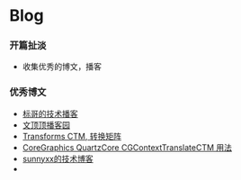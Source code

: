 # Blog
### 开篇扯淡
* 收集优秀的博文，播客



### 优秀博文
* [标哥的技术播客](http://www.henishuo.com/about-biaoge/)
* [文顶顶播客园](http://www.cnblogs.com/wendingding)
* [Transforms CTM, 转换矩阵](http://donbe.blog.163.com/blog/static/138048021201061054243442/)
* [CoreGraphics QuartzCore CGContextTranslateCTM 用法](http://www.tuicool.com/articles/Er6VNf6)
* [sunnyxx的技术博客](http://blog.sunnyxx.com/)
* 
